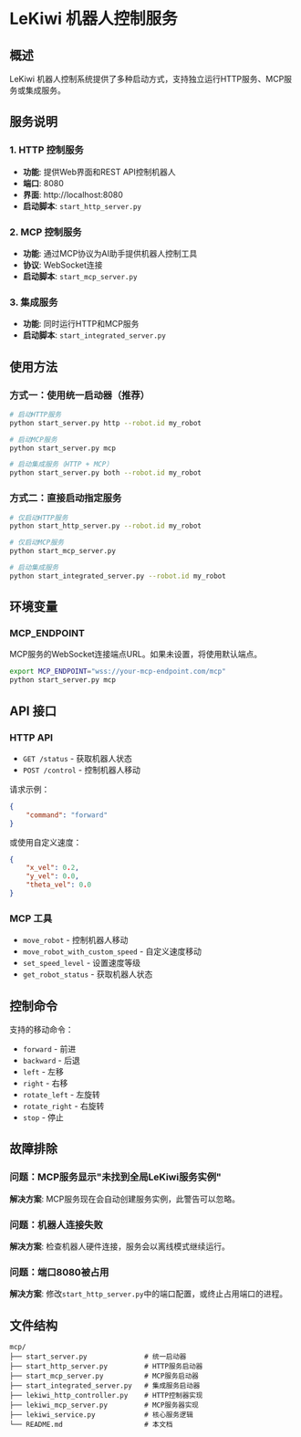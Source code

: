# LeKiwi 机器人控制服务

## 概述

LeKiwi 机器人控制系统提供了多种启动方式，支持独立运行HTTP服务、MCP服务或集成服务。

## 服务说明

### 1. HTTP 控制服务
- **功能**: 提供Web界面和REST API控制机器人
- **端口**: 8080
- **界面**: http://localhost:8080
- **启动脚本**: `start_http_server.py`

### 2. MCP 控制服务  
- **功能**: 通过MCP协议为AI助手提供机器人控制工具
- **协议**: WebSocket连接
- **启动脚本**: `start_mcp_server.py`

### 3. 集成服务
- **功能**: 同时运行HTTP和MCP服务
- **启动脚本**: `start_integrated_server.py`

## 使用方法

### 方式一：使用统一启动器（推荐）

```bash
# 启动HTTP服务
python start_server.py http --robot.id my_robot

# 启动MCP服务
python start_server.py mcp

# 启动集成服务（HTTP + MCP）
python start_server.py both --robot.id my_robot
```

### 方式二：直接启动指定服务

```bash
# 仅启动HTTP服务
python start_http_server.py --robot.id my_robot

# 仅启动MCP服务
python start_mcp_server.py

# 启动集成服务
python start_integrated_server.py --robot.id my_robot
```

## 环境变量

### MCP_ENDPOINT
MCP服务的WebSocket连接端点URL。如果未设置，将使用默认端点。

```bash
export MCP_ENDPOINT="wss://your-mcp-endpoint.com/mcp"
python start_server.py mcp
```

## API 接口

### HTTP API

- `GET /status` - 获取机器人状态
- `POST /control` - 控制机器人移动

请求示例：
```json
{
    "command": "forward"
}
```

或使用自定义速度：
```json
{
    "x_vel": 0.2,
    "y_vel": 0.0, 
    "theta_vel": 0.0
}
```

### MCP 工具

- `move_robot` - 控制机器人移动
- `move_robot_with_custom_speed` - 自定义速度移动
- `set_speed_level` - 设置速度等级
- `get_robot_status` - 获取机器人状态

## 控制命令

支持的移动命令：
- `forward` - 前进
- `backward` - 后退  
- `left` - 左移
- `right` - 右移
- `rotate_left` - 左旋转
- `rotate_right` - 右旋转
- `stop` - 停止

## 故障排除

### 问题：MCP服务显示"未找到全局LeKiwi服务实例"
**解决方案**: MCP服务现在会自动创建服务实例，此警告可以忽略。

### 问题：机器人连接失败
**解决方案**: 检查机器人硬件连接，服务会以离线模式继续运行。

### 问题：端口8080被占用
**解决方案**: 修改`start_http_server.py`中的端口配置，或终止占用端口的进程。

## 文件结构

```
mcp/
├── start_server.py              # 统一启动器
├── start_http_server.py         # HTTP服务启动器
├── start_mcp_server.py          # MCP服务启动器  
├── start_integrated_server.py   # 集成服务启动器
├── lekiwi_http_controller.py    # HTTP控制器实现
├── lekiwi_mcp_server.py         # MCP服务器实现
├── lekiwi_service.py            # 核心服务逻辑
└── README.md                    # 本文档
```
